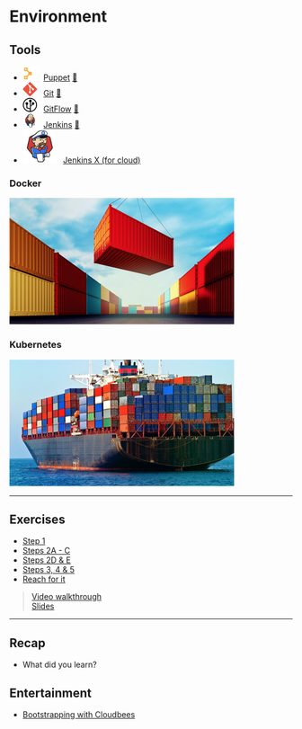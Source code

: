 # Environment

## Tools

* ![Puppet](/images/2018/10/puppet.png)&nbsp;&nbsp; [Puppet](https://puppet.com)
[:movie_camera:](https://www.youtube.com/watch?v=QFcqvBk1gNA)
* ![Git](/images/2018/10/git.png)&nbsp;&nbsp; [Git](https://git-scm.com)
[:movie_camera:](https://www.youtube.com/watch?v=DR7MLaAKcUk)
* ![Gitflow](/images/2018/10/gitflow.png)&nbsp;&nbsp; [GitFlow](https://datasift.github.io/gitflow/IntroducingGitFlow.html)
[:movie_camera:](https://www.youtube.com/watch?v=47uih9Tp6H8)
* ![Jenkins](/images/2018/10/jenkins.png)&nbsp;&nbsp; [Jenkins](https://jenkins.io)
[:movie_camera:](https://www.youtube.com/watch?v=mpsQFEpiOj4)
* ![Jenkins X](/images/2018/10/jenkins-x.png)&nbsp;&nbsp; [Jenkins X (for cloud)](https://jenkins-x.io)

### Docker

![Container](/images/2018/10/container.png)

### Kubernetes

![Kubernetes](/images/2018/10/kubernetes.png)

---
## Exercises

* [Step 1](/Lab_1/Step_1.pdf)
* [Steps 2A - C](/Lab_1/Steps_2A_thru_C.pdf)
* [Steps 2D & E](/Lab_1/Steps_2D_and_E.pdf)
* [Steps 3, 4 & 5](/Lab_1/Steps_3_4_and_5.pdf)
* [Reach for it](/Lab_1/Extension.pdf)

> [Video walkthrough](/Lab_1/materials/lab1_edited.mp4)<br>
> [Slides](/Lab_1/materials/lab1.ppt)

---
## Recap

* What did you learn?

## Entertainment

* [Bootstrapping with Cloudbees](https://www.youtube.com/watch?v=hnCNJ5IYWFM)
